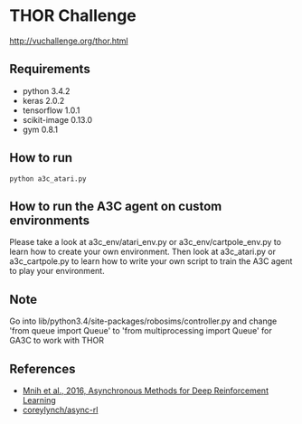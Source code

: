 # THOR Challenge
http://vuchallenge.org/thor.html

## Requirements
* python 3.4.2
* keras 2.0.2
* tensorflow 1.0.1
* scikit-image 0.13.0
* gym 0.8.1

## How to run
```
python a3c_atari.py
```

## How to run the A3C agent on custom environments
Please take a look at a3c_env/atari_env.py or a3c_env/cartpole_env.py to learn how to create your own environment. Then look at a3c_atari.py or a3c_cartpole.py to learn how to write your own script to train the A3C agent to play your environment.

## Note
Go into lib/python3.4/site-packages/robosims/controller.py and change 'from queue import Queue' to 'from multiprocessing import Queue' for GA3C to work with THOR

## References
* [Mnih et al., 2016, Asynchronous Methods for Deep Reinforcement Learning](https://arxiv.org/pdf/1602.01783.pdf)
* [coreylynch/async-rl](https://github.com/coreylynch/async-rl)